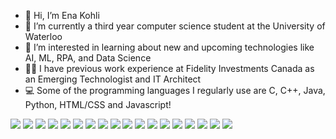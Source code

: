 - 👋 Hi, I’m Ena Kohli
- 🌱 I’m currently a third year computer science student at the University of Waterloo
- 👀 I’m interested in learning about new and upcoming technologies like AI, ML, RPA, and Data Science
- 👩‍🎓 I have previous work experience at Fidelity Investments Canada as an Emerging Technologist and IT Architect
- 💻 Some of the programming languages I regularly use are C, C++, Java, Python, HTML/CSS and Javascript!

![](https://img.shields.io/badge/OS-macOS-informational?style=flat&logo=<LOGO_NAME>&logoColor=white&color=blue)
![](https://img.shields.io/badge/Code-C++-informational?style=flat&logo=<LOGO_NAME>&logoColor=white&color=2bbc8a)
![](https://img.shields.io/badge/Code-Java-informational?style=flat&logo=<LOGO_NAME>&logoColor=white&color=2bbc8a)
![](https://img.shields.io/badge/Code-Python-informational?style=flat&logo=<LOGO_NAME>&logoColor=white&color=2bbc8a)
![](https://img.shields.io/badge/Code-HTML/CSS-informational?style=flat&logo=<LOGO_NAME>&logoColor=white&color=2bbc8a)
![](https://img.shields.io/badge/Code-Javascript-informational?style=flat&logo=<LOGO_NAME>&logoColor=white&color=2bbc8a)
![](https://img.shields.io/badge/Code-JQuery-informational?style=flat&logo=<LOGO_NAME>&logoColor=white&color=2bbc8a)
![](https://img.shields.io/badge/Code-JSON-informational?style=flat&logo=<LOGO_NAME>&logoColor=white&color=2bbc8a)
![](https://img.shields.io/badge/Code-AJAX-informational?style=flat&logo=<LOGO_NAME>&logoColor=white&color=2bbc8a)
![](https://img.shields.io/badge/Code-React-informational?style=flat&logo=<LOGO_NAME>&logoColor=white&color=2bbc8a)
![](https://img.shields.io/badge/Code-SQL-informational?style=flat&logo=<LOGO_NAME>&logoColor=white&color=2bbc8a)
![](https://img.shields.io/badge/Platform-J2EE-informational?style=flat&logo=<LOGO_NAME>&logoColor=white&color=purple)
![](https://img.shields.io/badge/Editor-Vim-informational?style=flat&logo=<LOGO_NAME>&logoColor=white&color=red)
![](https://img.shields.io/badge/TextEditor-VSCode-informational?style=flat&logo=<LOGO_NAME>&logoColor=white&color=red)
![](https://img.shields.io/badge/TextEditor-Eclipse-informational?style=flat&logo=<LOGO_NAME>&logoColor=white&color=red)
![](https://img.shields.io/badge/Tools-AWS-informational?style=flat&logo=<LOGO_NAME>&logoColor=white&color=pink)
![](https://img.shields.io/badge/Tools-Figma-informational?style=flat&logo=<LOGO_NAME>&logoColor=white&color=pink)
![](https://img.shields.io/badge/Tools-Git-informational?style=flat&logo=<LOGO_NAME>&logoColor=white&color=pink)

<!---
enakohli/enakohli is a ✨ special ✨ repository because its `README.md` (this file) appears on your GitHub profile.
You can click the Preview link to take a look at your changes.
--->
